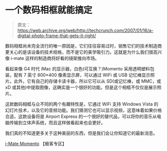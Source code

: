 # 一个数码相框就能搞定

> 原文：<https://web.archive.org/web/http://techcrunch.com/2007/01/16/a-digital-photo-frame-that-gets-it-right/>

数码相框尚未完全流行的唯一原因是，它们往往容易过时，销售它们的技术制造商更关心的是该设备的技术规格，而不是它的美学吸引力。这就是为什么我们很高兴像 i-mate 这样的制造商将好看的镜架推向市场。

看起来像 G4 时代 iMac 的显示器，白色(可互换？)Momento 采用透明塑料包装，配有 7 英寸 800×400 像素显示屏，可以通过 WiFi 或 USB 记忆棒显示照片。此外，它有自己的存储卡读卡器，所以它可以从 SD(或记忆棒，或 MMC，或 xD 或其他)中提取图像，这确实是一个很好的功能。但是这个相框不仅仅是展示照片。

这款数码相框与众不同的两个有趣特性是，它通过 WiFi 支持 Windows Vista 的幻灯片技术，以及它的音频功能。我们猜测它也可以显示视频，这意味着如果价格合适，这款设备将是 Airport Express 的一个很好的替代品，可以将你的音乐从电脑传输到立体声系统，而且这样做看起来也会更好。

我们真的不知道更多关于这种美丽的东西，但是我们会让你知道它的最新消息。

[i-Mate Momento](https://web.archive.org/web/20150927231638/http://www.geekzone.co.nz/content.asp?contentid=6954) 【极客专区】